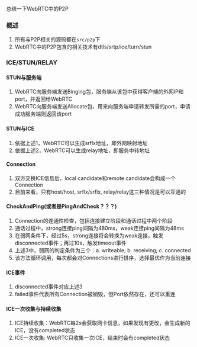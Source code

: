 总结一下WebRTC中的P2P

### 概述
1. 所有与P2P相关的源码都在`src/p2p`下
2. WebRTC中的P2P包含的相关技术有dtls/srtp/ice/turn/stun

### ICE/STUN/RELAY
#### STUN与服务端
1. WebRTC向服务端发送Binging包，服务端从该包中获得客户端的外网IP和port，并返回给WebRTC
2. WebRTC向服务端发送Allocate包，用来向服务端申请转发所需的port，申请成功服务端则返回该port
#### STUN与ICE
1. 依据上述1，WebRTC可以生成srflx地址，即外网映射地址
2. 依据上述2，WebRTC可以生成relay地址，即服务中转地址
#### Connection
1. 双方交换ICE信息后，local candidate和remote candidate会构成一个Connection
2. 目前来看，只有host/host, srflx/srflx, relay/relay这三种情况是可以互通的
#### CheckAndPing(或者是PingAndCheck？？？)
1. Connection的连通性检查，包括连接建立阶段和通话过程中两个阶段
2. 通话过程中，strong连接ping间隔为480ms，weak连接ping间隔为48ms
3. 在弱网条件下，经过5s，strong连接将会转换为weak连接，触发disconnected事件；再过10s，触发timeout事件
4. 上述3中，弱网的判定条件为三个：a. writeable; b. receiving; c. connected
5. 该方法循环调用，每次都会对Connections进行排序，选择最优作为当前连接
#### ICE事件
1. disconnected事件对应上述3
2. failed事件代表所有Connection被销毁，但Port依然存在，还可以重连
#### ICE一次收集与持续收集
1. ICE持续收集：WebRTC每2s会获取网卡信息，如果发现有更改，会生成新的ICE，没有completed状态
2. ICE一次收集: WebRTC只收集一次ICE，结束时会有completed状态

